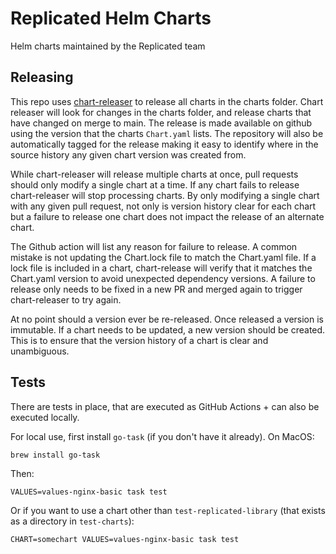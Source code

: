 # Replicated Helm Charts

Helm charts maintained by the Replicated team

## Releasing

This repo uses [chart-releaser](https://github.com/helm/chart-releaser) to release all charts in the charts folder. Chart releaser will look for changes in the charts folder, and release charts that have changed on merge to main. The release is made available on github using the version that the charts `Chart.yaml` lists. The repository will also be automatically tagged for the release making it easy to identify where in the source history any given chart version was created from.

While chart-releaser will release multiple charts at once, pull requests should only modify a single chart at a time. If any chart fails to release chart-releaser will stop processing charts. By only modifying a single chart with any given pull request, not only is version history clear for each chart but a failure to release one chart does not impact the release of an alternate chart.

The Github action will list any reason for failure to release. A common mistake is not updating the Chart.lock file to match the Chart.yaml file. If a lock file is included in a chart, chart-release will verify that it matches the Chart.yaml version to avoid unexpected dependency versions. A failure to release only needs to be fixed in a new PR and merged again to trigger chart-releaser to try again.

At no point should a version ever be re-released. Once released a version is immutable. If a chart needs to be updated, a new version should be created. This is to ensure that the version history of a chart is clear and unambiguous.

## Tests

There are tests in place, that are executed as GitHub Actions + can also be executed locally.


For local use, first install `go-task` (if you don't have it already). On MacOS:

```
brew install go-task
```

Then:

```
VALUES=values-nginx-basic task test
```

Or if you want to use a chart other than `test-replicated-library` (that exists as a directory in `test-charts`):

```
CHART=somechart VALUES=values-nginx-basic task test
```
